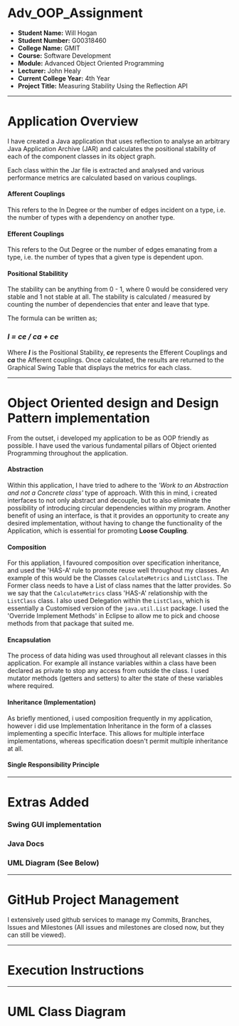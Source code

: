 # Adv_OOP_Assignment

- **Student Name:** Will Hogan
- **Student Number:** G00318460
- **College Name:** GMIT
- **Course:** Software Development
- **Module:** Advanced Object Oriented Programming
- **Lecturer:** John Healy
- **Current College Year:** 4th Year 
- **Project Title:** Measuring Stability Using the Reflection API

---

# Application Overview
I have created a Java application that uses reflection to analyse an arbitrary Java Application Archive (JAR) and calculates the positional stability of each of the component classes in its object graph. 

Each class within the Jar file is extracted and analysed and various performance metrics are calculated based on various couplings. 

#### Afferent Couplings 
This refers to the In Degree or the number of edges incident on a type, i.e. the number of
types with a dependency on another type.

#### Efferent Couplings
This refers to the Out Degree or the number of edges emanating from a type, i.e. the number
of types that a given type is dependent upon.

#### Positional Stabilitity
The stability can be anything from 0 - 1, where 0 would be considered very stable and 1 not stable at all.
The stability is calculated / measured by counting the number of dependencies that enter and leave that type. 

The formula can be written as; 

### _I = ce / ca + ce_
Where **_I_** is the Positional Stability, **_ce_** represents the Efferent Couplings and **_ca_** the Afferent couplings.
Once calculated, the results are returned to the Graphical Swing Table that displays the metrics for each class. 

---

# Object Oriented design and Design Pattern implementation

From the outset, i developed my application to be as OOP friendly as possible. I have used the various fundamental pillars of Object oriented Programming throughout the application.

#### Abstraction 
Within this application, I have tried to adhere to the _'Work to an Abstraction and not a Concrete class'_ type of approach.
With this in mind, i created interfaces to not only abstract and decouple, but to also eliminate the possibility of introducing circular dependencies within my program. Another benefit of using an interface, is that it provides an opportunity to create any desired implementation, without having to change the functionality of the Application, which is essential for promoting **Loose Coupling**.

#### Composition
For this appliation, I favoured composition over specification inheritance, and used the 'HAS-A' rule to promote reuse well throughout my classes. An example of this would be the Classes ```CalculateMetrics``` and ```ListClass```. The Former class needs to have a List of class names that the latter provides. So we say that the ```CalculateMetrics``` class 'HAS-A' relationship with the ```ListClass``` class. I also used Delegation within the ```ListClass```, which is essentially a Customised version of the ```java.util.List``` package. I used the 'Override Implement Methods' in Eclipse to allow me to pick and choose methods from that package that suited me. 

#### Encapsulation
The process of data hiding was used throughout all relevant classes in this application. For example all instance variables within a class have been declared as private to stop any access from outside the class. I used mutator methods (getters and setters) to alter the state of these variables where required. 

#### Inheritance (Implementation)
As briefly mentioned, i used composition frequently in my application, however i did use Implementation Inheritance in the form of a classes implementing a specific Interface. This allows for multiple interface implementations, whereas specification doesn't permit multiple inheritance at all. 

#### Single Responsibility Principle


---

# Extras Added

### Swing GUI implementation

### Java Docs

### UML Diagram (See Below)

--- 

# GitHub Project Management

I extensively used github services to manage my Commits, Branches, Issues and Milestones (All issues and milestones are closed now, but they can still be viewed).

--- 

# Execution Instructions

--- 

# UML Class Diagram

